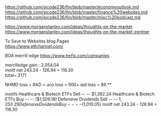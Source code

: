 

https://github.com/sjcode236/fin/blob/master/economyoutlook.md    
https://github.com/sjcode236/fin/blob/master/finance%20websites.md    
https://github.com/sjcode236/fin/blob/master/misc%20podcast.md    


https://www.morganstanley.com/ideas/thoughts-on-the-market       
https://www.morganstanley.com/ideas/thoughts-on-the-market-zentner            
      
      
To Save to Websites blog Pages        
https://www.etfchannel.com/      

BOA merrill edge 
https://www.trefis.com/companies
       
merrilledge gain :  2,054.04    
moitf net 243.24 - 126.94 = 116.30      
total=  2171

NHMD loss = 
RAD  = 
uco loss = 900+
qid  loss = 89.**

motifs 
Healthcare & Biotech ETFs 	Sell	--	--	$1,382.24 
Healthcare & Biotech ETFs 	Buy	    --	--	($1,509.18)
Defensive Dividends 	Sell	--	--	$1,253.29 
Defensive Dividends 	Buy	    --	--	($1,010.05)
moitf net 243.24 - 126.94 = 116.30 


